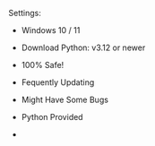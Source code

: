 Settings:
 - Windows 10 / 11

 - Download Python: v3.12 or newer

 - 100% Safe!

 - Fequently Updating

 - Might Have Some Bugs

 - Python Provided
 - 
